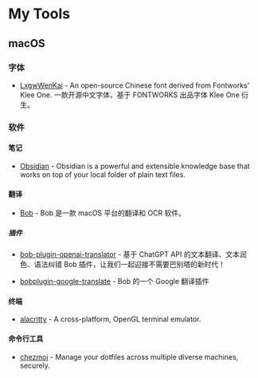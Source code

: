 # My Tools

## macOS

### 字体

- [LxgwWenKai](https://github.com/lxgw/LxgwWenKai) - An open-source Chinese font derived from Fontworks' Klee One. 一款开源中文字体，基于 FONTWORKS 出品字体 Klee One 衍生。

### 软件

#### 笔记

- [Obsidian](https://obsidian.md/) - Obsidian is a powerful and extensible knowledge base
  that works on top of your local folder of plain text files.

#### 翻译

- [Bob](https://github.com/ripperhe/Bob) - Bob 是一款 macOS 平台的翻译和 OCR 软件。

##### 插件

- [bob-plugin-openai-translator](https://github.com/yetone/bob-plugin-openai-translator) - 基于 ChatGPT API 的文本翻译、文本润色、语法纠错 Bob 插件，让我们一起迎接不需要巴别塔的新时代！

- [bobplugin-google-translate](https://github.com/roojay520/bobplugin-google-translate) - Bob 的一个 Google 翻译插件

#### 终端

- [alacritty](https://github.com/alacritty/alacritty) - A cross-platform, OpenGL terminal emulator.

#### 命令行工具

- [chezmoi](https://github.com/twpayne/chezmoi) - Manage your dotfiles across multiple diverse machines, securely.
